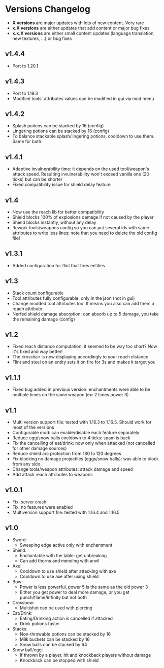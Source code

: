# Versions Changelog

* **X versions** are major updates with lots of new content. Very rare
* **x.X versions** are either updates that add content or major bug fixes
* **x.x.X versions** are either small content updates (language translation, new textures, ...) or bug fixes

## v1.4.4

* Port to 1.20.1

## v1.4.3

* Port to 1.19.3
* Modified tools' attributes values can be modified in gui via mod menu

## v1.4.2

* Splash potions can be stacked by 16 (config)
* Lingering potions can be stacked by 16 (config)
* To balance stackable splash/lingering potions, cooldown to use them. Same for both 

## v1.4.1

* Adaptive invulnerability time: it depends on the used tool/weapon's attack speed. Resulting invulnerability 
  won't exceed vanilla one (20 ticks) but can be shorter
* Fixed compatibility issue for shield delay feature

## v1.4

* Now use the reach lib for better compatibility
* Shield blocks 100% of explosions damage if not caused by the player
* Shield blocks instantly, without any delay
* Rework tools/weapons config so you can put several ids with same attributes to write less lines: note that 
  you need to delete the old config file!

## v1.3.1

* Added configuration for flint that fires entities

## v1.3

* Stack count configurable
* Tool attributes fully configurable: only in the json (not in gui)
* Change modded tool attributes too! It means you also can add them a reach attribute
* Nerfed shield damage absorption: can absorb up to 5 damage, you take the remaining damage (config)

## v1.2

* Fixed reach distance computation: it seemed to be way too short? Now it's fixed and way better!
* The crosshair is now displaying accordingly to your reach distance
* Flint and steel on an entity sets it on fire for 3s and makes it target you

## v1.1.1

* Fixed bug added in previous version: enchantments were able to be multiple times on the same weapon (ex: 2 times power 3)

## v1.1

* Multi version support file: tested with 1.16.3 to 1.16.5. Should work for most of the versions
* Configurable mod: can enable/disable each feature separately
* Reduce egg/snow balls cooldown to 4 ticks: spam is back
* Fix the cancelling of eat/drink: now only when attacked (not cancelled for other damage sources)
* Reduce shield arc protection from 180 to 120 degrees
* Fix blocking no damage projectiles (eggs/snow balls): was able to block from any side
* Change tools/weapon attributes: attack damage and speed
* Add attack reach attributes to weapons

## v1.0.1

* Fix: server crash
* Fix: no features were enabled
* Multiversion support file: tested with 1.16.4 and 1.16.5

## v1.0

* Sword:
    * Sweeping edge active only with enchantment
* Shield:
  * Enchantable with the table: get unbreaking
  * Can add thorns and mending with anvil
* Axe:
  * Cooldown to use shield after attacking with axe
  * Cooldown to use axe after using shield
* Bow:
  * Power is less powerful, power 5 is the same as the old power 3
  * Either you get power to deal more damage, or you get punch/flame/infinity but not both
* Crossbow:
  * Multishot can be used with piercing
* Eat/Drink:
  * Eating/Drinking action is cancelled if attacked
  * Drink potions faster
* Stacks:
  * Non-throwable potions can be stacked by 16
  * Milk buckets can be stacked by 16
  * Snow balls can be stacked by 64
* Snow ball/egg:
  * If thrown by a player, hit and knockback players without damage
  * Knockback can be stopped with shield
